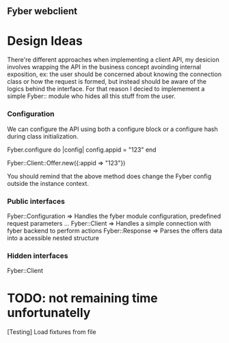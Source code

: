 Fyber webclient
---------------

Design Ideas
============

There're different approaches when implementing a client API, my desicion involves wrapping the API in the business concept
avoinding internal exposition, ex: the user should be concerned about knowing the connection class or how the request is formed,
but instead should be aware of the logics behind the interface. For that reason I decied to implemement a simple Fyber:: module
who hides all this stuff from the user.


### Configuration 

We can configure the API using both a configure block or a configure hash during class initialization. 

Fyber.configure do |config| 
    config.appid = "123"
end

Fyber::Client::Offer.new({:appid => "123"})

You should remind that the above method does change the Fyber config outside the instance context. 

### Public interfaces

Fyber::Configuration => Handles the fyber module configuration, predefined request parameters ...
Fyber::Client => Handles a simple connection with fyber backend to perform actions
Fyber::Response => Parses the offers data into a acessible nested structure

### Hidden interfaces

Fyber::Client


TODO: not remaining time unfortunatelly 
=======================================

[Testing] Load fixtures from file
